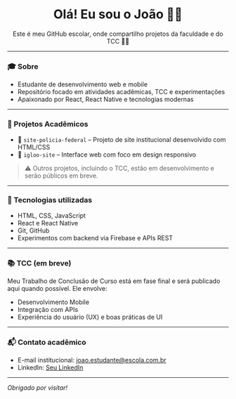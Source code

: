 <h1 align="center">Olá! Eu sou o João 🧑‍🎓</h1>

<p align="center">
  Este é meu GitHub escolar, onde compartilho projetos da faculdade e do TCC 👨‍💻
</p>

---

### 🎓 Sobre

- Estudante de desenvolvimento web e mobile  
- Repositório focado em atividades acadêmicas, TCC e experimentações  
- Apaixonado por React, React Native e tecnologias modernas  

---

### 💼 Projetos Acadêmicos

- 📁 `site-policia-federal` – Projeto de site institucional desenvolvido com HTML/CSS  
- 🧊 `igloo-site` – Interface web com foco em design responsivo  

> ⚠️ Outros projetos, incluindo o TCC, estão em desenvolvimento e serão públicos em breve.

---

### 📌 Tecnologias utilizadas

- HTML, CSS, JavaScript  
- React e React Native  
- Git, GitHub  
- Experimentos com backend via Firebase e APIs REST  

---

### 📚 TCC (em breve)

Meu Trabalho de Conclusão de Curso está em fase final e será publicado aqui quando possível. Ele envolve:

- Desenvolvimento Mobile  
- Integração com APIs  
- Experiência do usuário (UX) e boas práticas de UI  

---

### 📬 Contato acadêmico

- E-mail institucional: joao.estudante@escola.com.br  
- LinkedIn: [Seu LinkedIn](https://www.linkedin.com/in/seu-linkedin/)

---

*Obrigado por visitar!*

